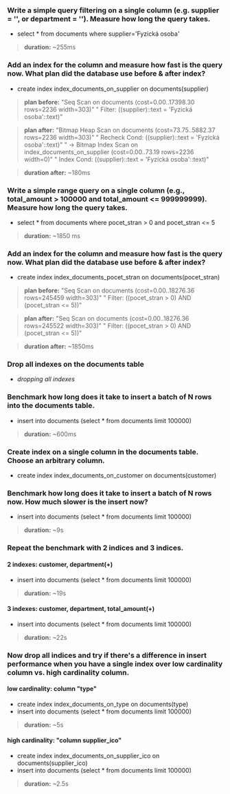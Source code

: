 ﻿### Write a simple query filtering on a single column (e.g. supplier = '', or department = ''). Measure how long the query takes.
- select * from documents where supplier='Fyzická osoba'
> **duration:** ~255ms

### Add an index for the column and measure how fast is the query now. What plan did the database use before & after index?
- create index index_documents_on_supplier on documents(supplier)
> **plan before:**
> "Seq Scan on documents  (cost=0.00..17398.30 rows=2236 width=303)"
			"  Filter: ((supplier)::text = 'Fyzická osoba'::text)"
			
> **plan after:**
> "Bitmap Heap Scan on documents  (cost=73.75..5882.37 rows=2236 width=303)"
			"  Recheck Cond: ((supplier)::text = 'Fyzická osoba'::text)"
			"  ->  Bitmap Index Scan on index_documents_on_supplier  (cost=0.00..73.19 rows=2236 width=0)"
			"        Index Cond: ((supplier)::text = 'Fyzická osoba'::text)"

> **duration after:** ~180ms

### Write a simple range query on a single column (e.g., total_amount > 100000 and total_amount <= 999999999). Measure how long the query takes.
- select * from documents where pocet_stran > 0 and pocet_stran <= 5
> **duration:** ~1850 ms

### Add an index for the column and measure how fast is the query now. What plan did the database use before & after index?
- create index index_documents_pocet_stran on documents(pocet_stran)
> **plan before:**
> "Seq Scan on documents  (cost=0.00..18276.36 rows=245459 width=303)"
			"  Filter: ((pocet_stran > 0) AND (pocet_stran <= 5))"

> **plan after:**
> "Seq Scan on documents  (cost=0.00..18276.36 rows=245522 width=303)"
			"  Filter: ((pocet_stran > 0) AND (pocet_stran <= 5))"

> **duration after:** ~1850ms

### Drop all indexes on the documents table
- *dropping all indexes*

### Benchmark how long does it take to insert a batch of N rows into the documents table.
- insert into documents (select * from documents limit 100000)
> **duration:** ~600ms

### Create index on a single column in the documents table. Choose an arbitrary column.
- create index index_documents_on_customer on documents(customer)

### Benchmark how long does it take to insert a batch of N rows now. How much slower is the insert now?
- insert into documents (select * from documents limit 100000)
> **duration:** ~9s

### Repeat the benchmark with 2 indices and 3 indices.
#### 2 indexes: customer, department(+)
- insert into documents (select * from documents limit 100000)
> **duration:** ~19s
#### 3 indexes: customer, department, total_amount(+)
- insert into documents (select * from documents limit 100000)
> **duration:** ~22s

### Now drop all indices and try if there's a difference in insert performance when you have a single index over low cardinality column vs. high cardinality column.
#### low cardinality: column "type"
- create index index_documents_on_type on documents(type)
- insert into documents (select * from documents limit 100000)
> **duration:** ~5s
#### high cardinality: "column supplier_ico"
- create index index_documents_on_supplier_ico on documents(supplier_ico)
- insert into documents (select * from documents limit 100000)
> **duration:** ~2.5s

